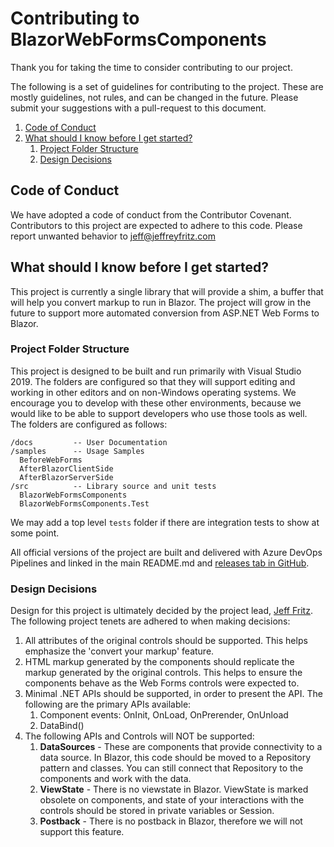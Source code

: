 # Contributing to BlazorWebFormsComponents

Thank you for taking the time to consider contributing to our project.  

The following is a set of guidelines for contributing to the project.  These are mostly guidelines, not rules, and can be changed in the future.  Please submit your suggestions with a pull-request to this document.

1. [Code of Conduct](#code-of-conduct)
1. [What should I know before I get started?](#what-should-i-know-before-i-get-started?)
    1. [Project Folder Structure](#project-folder-structure) 
    1. [Design Decisions](#design-decisions)


## Code of Conduct

We have adopted a code of conduct from the Contributor Covenant.  Contributors to this project are expected to adhere to this code.  Please report unwanted behavior to [jeff@jeffreyfritz.com](mailto:jeff@jeffreyfritz.com)

## What should I know before I get started?

This project is currently a single library that will provide a shim, a buffer that will help you convert markup to run in Blazor. The project will grow in the future to support more automated conversion from ASP<span></span>.NET Web Forms to Blazor.

### Project Folder Structure

This project is designed to be built and run primarily with Visual Studio 2019. The folders are configured so that they will support editing and working in other editors and on non-Windows operating systems.  We encourage you to develop with these other environments, because we would like to be able to support developers who use those tools as well.  The folders are configured as follows:

```
/docs         -- User Documentation
/samples      -- Usage Samples 
  BeforeWebForms
  AfterBlazorClientSide
  AfterBlazorServerSide
/src          -- Library source and unit tests
  BlazorWebFormsComponents
  BlazorWebFormsComponents.Test
```

We may add a top level `tests` folder if there are integration tests to show at some point.

All official versions of the project are built and delivered with Azure DevOps Pipelines and linked in the main README.md and [releases tab in GitHub](https://github.com/FritzAndFriends/BlazorWebFormsComponents/releases).

### Design Decisions

Design for this project is ultimately decided by the project lead, [Jeff Fritz](https://github.com/csharpfritz).  The following project tenets are adhered to when making decisions:

1. All attributes of the original controls should be supported. This helps emphasize the 'convert your markup' feature. 
1. HTML markup generated by the components should replicate the markup generated by the original controls.  This helps to ensure the components behave as the Web Forms controls were expected to.
1. Minimal .NET APIs should be supported, in order to present the API.  The following are the primary APIs available:
    1. Component events: OnInit, OnLoad, OnPrerender, OnUnload
    1. DataBind()
1. The following APIs and Controls will NOT be supported:
    1. **DataSources** - These are components that provide connectivity to a data source.  In Blazor, this code should be moved to a Repository pattern and classes.  You can still connect that Repository to the components and work with the data.
    1. **ViewState** - There is no viewstate in Blazor.  ViewState is marked obsolete on components, and state of your interactions with the controls should be stored in private variables or Session.
    1. **Postback** - There is no postback in Blazor, therefore we will not support this feature.
